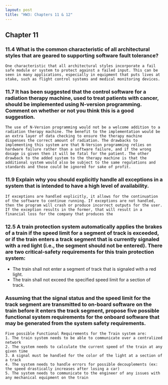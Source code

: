 ```yaml
---
layout: post
title: "HW3: Chapters 11 & 12"  
---
```


## Chapter 11

### 11.4 What is the common characteristic of all architectural styles that are geared to supporting software fault tolerance?

    One characteristic that all architectural styles incorporate a fail safe module or system to protect against a failed input. This can be seen in many applications, especially in equipment that puts lives at stake, such as flight control systems and medical monitoring devices.

### 11.7 It has been suggested that the control software for a radiation therapy machine, used to treat patients with cancer, should be implemented using N-version programming. Comment on whether or not you think this is a good suggestion.

    The use of N-Version programming would not be a welcome addition to a radiation therapy machine. The benefit to the implementation would be an extra layer of data checking to ensure the therapy machine dispenses the correct amount of radiation. The drawbacks to implementing this system are that N-Version programming relies on hardware failure rather than a software failure, and if the wrong dosage is given then it will be fatal for the patient. The other drawback to the added system to the therapy machine is that the additional system would also be subject to the same regulations and standards and those could be ignored for sake of profit.

### 11.9 Explain why you should explicitly handle all exceptions in a system that is intended to have a high level of availability.

    If exceptions are handled explicitly, it allows for the continuation of the software to continue running. If exceptions are not handled, then the program will crash or produce incorrect outputs for the user. If the exception results in the former, that will result in a financial loss for the company that produces the

### 12.5 A train protection system automatically applies the brakes of a train if the speed limit for a segment of track is exceeded, or if the train enters a track segment that is currently signaled with a red light (i.e., the segment should not be entered). There are two critical-safety requirements for this train protection system:
* The train shall not enter a segment of track that is signaled with a red light.
* The train shall not exceed the specified speed limit for a section of track.
 ### Assuming that the signal status and the speed limit for the track segment are transmitted to on-board software on the train before it enters the track segment, propose five possible functional system requirements for the onboard software that may be generated from the system safety requirements.

    Five possible Functional Requirements for the Train system are:
    1. The train system needs to be able to communicate over a centralized network
    2. The system needs to calculate the current speed of the train at any given time
    3. A signal must be handled for the color of the light at a section of a track
    4. The system needs to handle errors for possible decouplements (ex: the speed drastically increases after losing a car)
    5. The system needs to communicate to the engineer of any issues with any mechanical equipment on the train